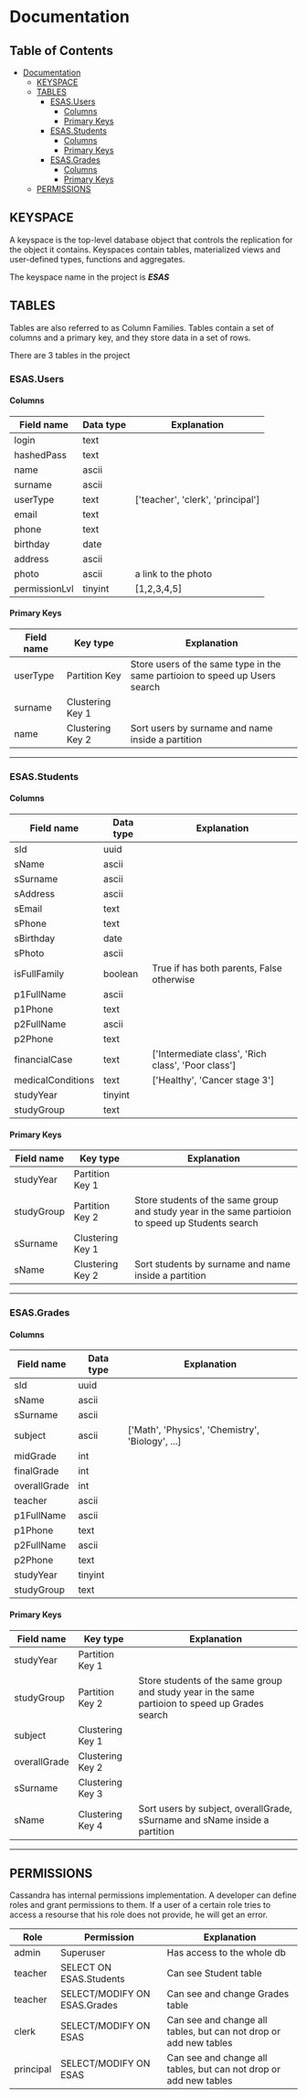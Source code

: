 # Documentation

## Table of Contents

- [Documentation](#documentation)
  * [KEYSPACE](#keyspace)
  * [TABLES](#tables)
    + [ESAS.Users](#esasusers)
      - [Columns](#columns)
      - [Primary Keys](#primary-keys)
    + [ESAS.Students](#esasstudents)
      - [Columns](#columns-1)
      - [Primary Keys](#primary-keys-1)
    + [ESAS.Grades](#esasgrades)
      - [Columns](#columns-2)
      - [Primary Keys](#primary-keys-2)
  * [PERMISSIONS](#permissions)




## KEYSPACE
A keyspace is the top-level database object that controls the replication for the object it contains. Keyspaces contain tables, materialized views and user-defined types, functions and aggregates.

The keyspace name in the project is ***ESAS***
## TABLES
Tables are also referred to as Column Families. Tables contain a set of columns and a primary key, and they store data in a set of rows.

There are 3 tables in the project

### ESAS.Users
#### Columns
| Field name  | Data type | Explanation |
| - | - | - |
| login  | text  | |
| hashedPass | text | |
| name | ascii | |
| surname | ascii | |
| userType | text | ['teacher', 'clerk', 'principal']
| email | text | |
| phone | text | |
| birthday | date | |
| address | ascii | |
| photo | ascii | a link to the photo
| permissionLvl | tinyint | [1,2,3,4,5] |
#### Primary Keys
| Field name  | Key type | Explanation |
| - | - | - |
| userType  | Partition Key | Store users of the same type in the same partioion to speed up Users search |
| surname | Clustering Key 1 |  |
| name | Clustering Key 2 | Sort users by surname and name inside a partition |

---

### ESAS.Students
#### Columns
| Field name  | Data type | Explanation |
| - | - | - |
|sId |uuid||
|sName |ascii||
|sSurname |ascii|| 
|sAddress |ascii||
|sEmail |text||
|sPhone |text||
|sBirthday |date||
|sPhoto |ascii||
|isFullFamily |boolean| True if has both parents, False otherwise|
|p1FullName |ascii||
|p1Phone |text||
|p2FullName |ascii||
|p2Phone |text||
|financialCase |text|['Intermediate class', 'Rich class', 'Poor class']|
|medicalConditions |text|['Healthy', 'Cancer stage 3']|
|studyYear |tinyint||
|studyGroup |text||
#### Primary Keys
| Field name  | Key type | Explanation |
| - | - | - |
| studyYear  | Partition Key 1 ||
| studyGroup  | Partition Key 2 | Store students of the same group and study year in the same partioion to speed up Students search |
| sSurname | Clustering Key 1 |  |
| sName | Clustering Key 2 | Sort students by surname and name inside a partition |

---

### ESAS.Grades
#### Columns
| Field name  | Data type | Explanation |
| - | - | - |
|sId |uuid||
|sName |ascii||
|sSurname |ascii||
|subject |ascii|['Math', 'Physics', 'Chemistry', 'Biology', ...]|
|midGrade |int||
|finalGrade |int||
|overallGrade |int||
|teacher |ascii||
|p1FullName |ascii||
|p1Phone |text||
|p2FullName |ascii||
|p2Phone |text||
|studyYear |tinyint||
|studyGroup |text||
#### Primary Keys
| Field name  | Key type | Explanation |
| - | - | - |
| studyYear  | Partition Key 1 ||
| studyGroup  | Partition Key 2 | Store students of the same group and study year in the same partioion to speed up Grades search |
| subject | Clustering Key 1 ||
| overallGrade | Clustering Key 2 ||
| sSurname | Clustering Key 3 ||
| sName | Clustering Key 4 | Sort users by subject, overallGrade, sSurname and sName inside a partition |

---

## PERMISSIONS
Cassandra has internal permissions implementation. A developer can define roles and grant permissions to them. If a user of a certain role tries to access a resourse that his role does not provide, he will get an error.

| Role | Permission | Explanation |
| - | - | - |
|admin |Superuser|Has access to the whole db|
|teacher |SELECT ON ESAS.Students|Can see Student table|
|teacher |SELECT/MODIFY ON ESAS.Grades|Can see and change Grades table|
|clerk |SELECT/MODIFY ON ESAS|Can see and change all tables, but can not drop or add new tables|
|principal |SELECT/MODIFY ON ESAS|Can see and change all tables, but can not drop or add new tables|

